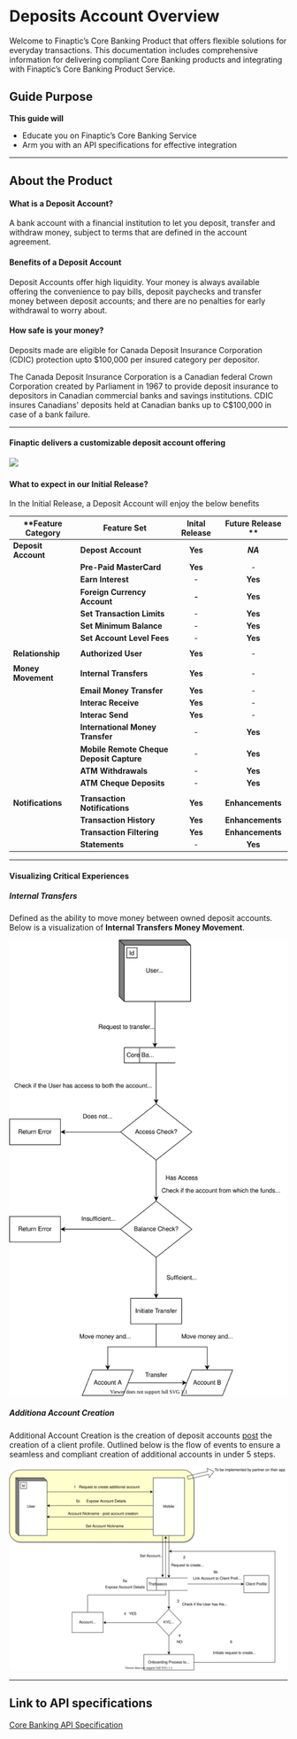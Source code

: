 # Deposits Account Overview

Welcome to Finaptic’s Core Banking Product that offers flexible solutions for everyday transactions. This documentation includes comprehensive information for delivering compliant Core Banking products and integrating with Finaptic’s Core Banking Product Service.

## Guide Purpose
**This guide will**
- Educate you on Finaptic’s Core Banking Service
- Arm you with an API specifications for effective integration

---

## About the Product

#### What is a Deposit Account?
A bank account with a financial institution to let you deposit, transfer and withdraw money, subject to terms that are defined in the account agreement.

#### Benefits of a Deposit Account
Deposit Accounts offer high liquidity. Your money is always available offering the convenience to pay bills, deposit paychecks and transfer money between deposit accounts; and there are no penalties for early withdrawal to worry about.

#### How safe is your money?
Deposits made are eligible for Canada Deposit Insurance Corporation (CDIC) protection upto $100,000 per insured category per depositor. 

The Canada Deposit Insurance Corporation is a Canadian federal Crown Corporation created by Parliament in 1967 to provide deposit insurance to depositors in Canadian commercial banks and savings institutions. CDIC insures Canadians' deposits held at Canadian banks up to C$100,000 in case of a bank failure.

---

#### Finaptic delivers a customizable deposit account offering
![](https://lh6.googleusercontent.com/v85dohdPKoVZzgmAqiHgk2TvVhpjgyVFk-TqbEK65_eQ9xRz-AFQGly0NDaluGFvX9AxoGSZcnp9GEx-j0sjm93cNLcr7Z02l_UHAWK6il4f_1AbTluUnvK1DIlpD5-iAtz16F41)

#### What to expect in our Initial Release?
In the Initial Release, a Deposit Account will enjoy the below benefits

| **Feature Category    | Feature Set                              | Inital Release | Future Release **  |
| ------------------- | ---------------------------------------- |:--------------:|:----------------:|
| **Deposit Account** | **Depost Account**                       | **Yes**        | ***NA***         |
|                     | **Pre-Paid MasterCard**                  | **Yes**        | -                |
|                     | **Earn Interest**                        | -              | **Yes**          |
|                     | **Foreign Currency Account**             | **-**          | **Yes**          |
|                     | **Set Transaction Limits**               | -              | **Yes**          |
|                     | **Set Minimum Balance**                  | -              | **Yes**          |
|                     | **Set Account Level Fees**               | -              | **Yes**          |
|                     |                                          |                |                  |
| **Relationship**    | **Authorized User**                      | **Yes**        | -                |
|                     |                                          |                |                  |
| **Money Movement**  | **Internal Transfers**                   | **Yes**        | -                |
|                     | **Email Money Transfer**                 | **Yes**        | -                |
|                     | **Interac Receive**                      | **Yes**        | -                |
|                     | **Interac Send**                         | **Yes**        | -                |
|                     | **International Money Transfer**         | -              | **Yes**          |
|                     | **Mobile Remote Cheque Deposit Capture** | -              | **Yes**          |
|                     | **ATM Withdrawals**                      | -              | **Yes**          |
|                     | **ATM Cheque Deposits**                  | -              | **Yes**          |
|                     |                                          |                |                  |
| **Notifications**   | **Transaction Notifications**            | **Yes**        | **Enhancements** |
|                     | **Transaction History**                  | **Yes**        | **Enhancements** |
|                     | **Transaction Filtering**                | **Yes**        | **Enhancements** |
|                     | **Statements**                           | -              | **Yes**          |

---

#### Visualizing Critical Experiences

##### Internal Transfers
Defined as the ability to move money between owned deposit accounts. Below is a visualization of **Internal Transfers Money Movement**.

![internaltransfer2.0.svg](images/internaltransfer2.0.svg)

#### 

##### Additiona Account Creation
Additional Account Creation is the creation of deposit accounts <u>post</u> the creation of a client profile. Outlined below is the flow of events to ensure a seamless and compliant creation of additional accounts in under 5 steps.

![additionalaccountcreation.svg](images/additionalaccountcreation.svg)

---

## Link to API specifications
[Core Banking API Specification](/../../API-Specifications/corebanking/)
